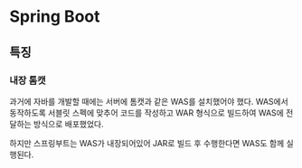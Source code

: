 # Spring Boot

## 특징

### 내장 톰캣

과거에 자바를 개발할 때에는 서버에 톰캣과 같은 WAS를 설치했어야 했다. WAS에서 동작하도록 서블릿 스펙에 맞추어 코드를 작성하고 WAR 형식으로 빌드하여 WAS에 전달하는 방식으로 배포했었다.

하지만 스프링부트는 WAS가 내장되어있어 JAR로 빌드 후 수행한다면 WAS도 함께 실행된다.